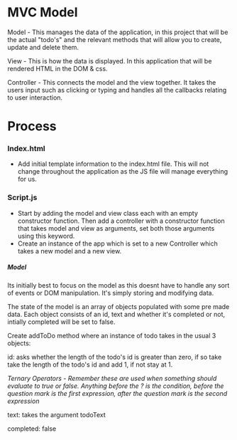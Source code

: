 <h1 align="centre">MVC Model</h1>

Model - This manages the data of the application, in this project that will be the actual "todo's" and the relevant methods that will allow you to create, update and delete them.

View - This is how the data is displayed. In this application that will be rendered HTML in the DOM & css.

Controller - This connects the model and the view together. It takes the users input such as clicking or typing and handles all the callbacks relating to user interaction.

<h1 align="centre">Process</h1>

<h3 align="centre">Index.html</h3>

- Add initial template information to the index.html file. This will not change throughout the application as the JS file will manage everything for us.

<h3 align="centre">Script.js</h3>

- Start by adding the model and view class each with an empty constructor function. Then add a controller with a constructor function that takes model and view as arguments, set both those arguments using this keyword.
- Create an instance of the app which is set to a new Controller which takes a new model and a new view.

<h5 align="centre">Model</h5>

Its initially best to focus on the model as this doesnt have to handle any sort of events or DOM manipulation. It's simply storing and modifying data.

The state of the model is an array of objects populated with some pre made data. Each object consists of an id, text and whether it's completed or not, intially completed will be set to false.

Create addToDo method where an instance of todo takes in the usual 3 objects:

id: asks whether the length of the todo's id is greater than zero, if so take take the length of the todo's id and add 1, if not stay at 1.

_Ternary Operators - Remember these are used when something should evaluate to true or false. Anything before the ? is the condition, before the question mark is the first expression, after the question mark is the second expression_

text: takes the argument todoText

completed: false
